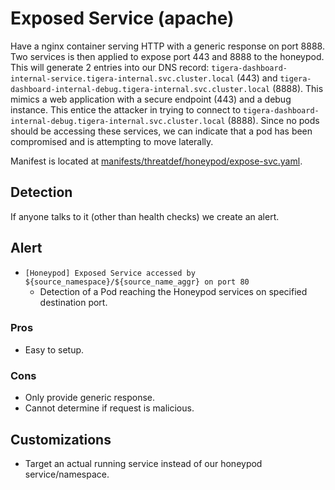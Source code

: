 # Exposed Service (apache)

Have a nginx container serving HTTP with a generic response on port 8888. Two services is then applied to expose port 443 and 8888 to the honeypod. This will generate 2 entries into our DNS record: `tigera-dashboard-internal-service.tigera-internal.svc.cluster.local` (443) and `tigera-dashboard-internal-debug.tigera-internal.svc.cluster.local` (8888). This mimics a web application with a secure endpoint (443) and a debug instance. This entice the attacker in trying to connect to `tigera-dashboard-internal-debug.tigera-internal.svc.cluster.local` (8888). Since no pods should be accessing these services, we can indicate that a pod has been compromised and is attempting to move laterally.

Manifest is located at [manifests/threatdef/honeypod/expose-svc.yaml](/manifests/threatdef/honeypod/expose-svc.yaml).

## Detection

If anyone talks to it (other than health checks) we create an alert.

## Alert

* `[Honeypod] Exposed Service accessed by ${source_namespace}/${source_name_aggr} on port 80`
  * Detection of a Pod reaching the Honeypod services on specified destination port.

### Pros

* Easy to setup.

### Cons

* Only provide generic response.
* Cannot determine if request is malicious.

## Customizations

* Target an actual running service instead of our honeypod service/namespace.
